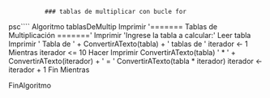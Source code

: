               ### tablas de multiplicar con bucle for
  
  psc````
 Algoritmo tablasDeMultip
 Imprimir '======= Tablas de Multiplicación ======='
 Imprimir 'Ingrese la tabla a calcular:'
 Leer tabla
 Imprimir '  Tabla de ' + ConvertirATexto(tabla) + ' tablas de '
 iterador <- 1
 Mientras iterador <= 10 Hacer
 Imprimir ConvertirATexto(tabla) ' *  ' + ConvertirATexto(iterador) + ' = ' ConvertirATexto(tabla * iterador)
 iterador <- iterador + 1
 Fin Mientras


	
   FinAlgoritmo
   
````
